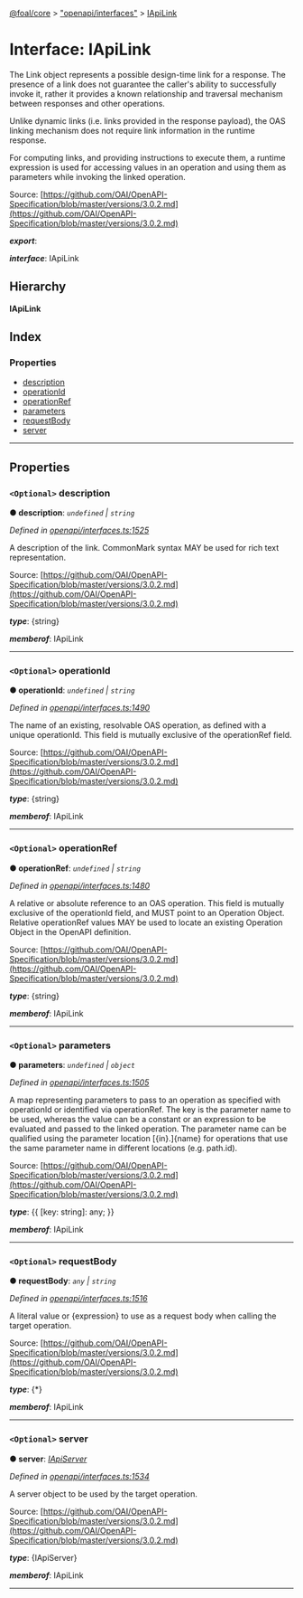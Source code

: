 [@foal/core](../README.md) > ["openapi/interfaces"](../modules/_openapi_interfaces_.md) > [IApiLink](../interfaces/_openapi_interfaces_.iapilink.md)

# Interface: IApiLink

The Link object represents a possible design-time link for a response. The presence of a link does not guarantee the caller's ability to successfully invoke it, rather it provides a known relationship and traversal mechanism between responses and other operations.

Unlike dynamic links (i.e. links provided in the response payload), the OAS linking mechanism does not require link information in the runtime response.

For computing links, and providing instructions to execute them, a runtime expression is used for accessing values in an operation and using them as parameters while invoking the linked operation.

Source: [https://github.com/OAI/OpenAPI-Specification/blob/master/versions/3.0.2.md](https://github.com/OAI/OpenAPI-Specification/blob/master/versions/3.0.2.md)

*__export__*: 

*__interface__*: IApiLink

## Hierarchy

**IApiLink**

## Index

### Properties

* [description](_openapi_interfaces_.iapilink.md#description)
* [operationId](_openapi_interfaces_.iapilink.md#operationid)
* [operationRef](_openapi_interfaces_.iapilink.md#operationref)
* [parameters](_openapi_interfaces_.iapilink.md#parameters)
* [requestBody](_openapi_interfaces_.iapilink.md#requestbody)
* [server](_openapi_interfaces_.iapilink.md#server)

---

## Properties

<a id="description"></a>

### `<Optional>` description

**● description**: *`undefined` \| `string`*

*Defined in [openapi/interfaces.ts:1525](https://github.com/FoalTS/foal/blob/cf326d07/packages/core/src/openapi/interfaces.ts#L1525)*

A description of the link. CommonMark syntax MAY be used for rich text representation.

Source: [https://github.com/OAI/OpenAPI-Specification/blob/master/versions/3.0.2.md](https://github.com/OAI/OpenAPI-Specification/blob/master/versions/3.0.2.md)

*__type__*: {string}

*__memberof__*: IApiLink

___
<a id="operationid"></a>

### `<Optional>` operationId

**● operationId**: *`undefined` \| `string`*

*Defined in [openapi/interfaces.ts:1490](https://github.com/FoalTS/foal/blob/cf326d07/packages/core/src/openapi/interfaces.ts#L1490)*

The name of an existing, resolvable OAS operation, as defined with a unique operationId. This field is mutually exclusive of the operationRef field.

Source: [https://github.com/OAI/OpenAPI-Specification/blob/master/versions/3.0.2.md](https://github.com/OAI/OpenAPI-Specification/blob/master/versions/3.0.2.md)

*__type__*: {string}

*__memberof__*: IApiLink

___
<a id="operationref"></a>

### `<Optional>` operationRef

**● operationRef**: *`undefined` \| `string`*

*Defined in [openapi/interfaces.ts:1480](https://github.com/FoalTS/foal/blob/cf326d07/packages/core/src/openapi/interfaces.ts#L1480)*

A relative or absolute reference to an OAS operation. This field is mutually exclusive of the operationId field, and MUST point to an Operation Object. Relative operationRef values MAY be used to locate an existing Operation Object in the OpenAPI definition.

Source: [https://github.com/OAI/OpenAPI-Specification/blob/master/versions/3.0.2.md](https://github.com/OAI/OpenAPI-Specification/blob/master/versions/3.0.2.md)

*__type__*: {string}

*__memberof__*: IApiLink

___
<a id="parameters"></a>

### `<Optional>` parameters

**● parameters**: *`undefined` \| `object`*

*Defined in [openapi/interfaces.ts:1505](https://github.com/FoalTS/foal/blob/cf326d07/packages/core/src/openapi/interfaces.ts#L1505)*

A map representing parameters to pass to an operation as specified with operationId or identified via operationRef. The key is the parameter name to be used, whereas the value can be a constant or an expression to be evaluated and passed to the linked operation. The parameter name can be qualified using the parameter location \[{in}.\]{name} for operations that use the same parameter name in different locations (e.g. path.id).

Source: [https://github.com/OAI/OpenAPI-Specification/blob/master/versions/3.0.2.md](https://github.com/OAI/OpenAPI-Specification/blob/master/versions/3.0.2.md)

*__type__*: {{ \[key: string\]: any; }}

*__memberof__*: IApiLink

___
<a id="requestbody"></a>

### `<Optional>` requestBody

**● requestBody**: *`any` \| `string`*

*Defined in [openapi/interfaces.ts:1516](https://github.com/FoalTS/foal/blob/cf326d07/packages/core/src/openapi/interfaces.ts#L1516)*

A literal value or {expression} to use as a request body when calling the target operation.

Source: [https://github.com/OAI/OpenAPI-Specification/blob/master/versions/3.0.2.md](https://github.com/OAI/OpenAPI-Specification/blob/master/versions/3.0.2.md)

*__type__*: {\*}

*__memberof__*: IApiLink

___
<a id="server"></a>

### `<Optional>` server

**● server**: *[IApiServer](_openapi_interfaces_.iapiserver.md)*

*Defined in [openapi/interfaces.ts:1534](https://github.com/FoalTS/foal/blob/cf326d07/packages/core/src/openapi/interfaces.ts#L1534)*

A server object to be used by the target operation.

Source: [https://github.com/OAI/OpenAPI-Specification/blob/master/versions/3.0.2.md](https://github.com/OAI/OpenAPI-Specification/blob/master/versions/3.0.2.md)

*__type__*: {IApiServer}

*__memberof__*: IApiLink

___

